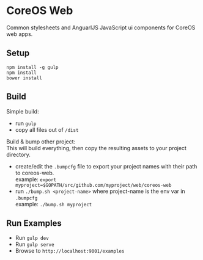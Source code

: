 # CoreOS Web

Common stylesheets and AnguarlJS JavaScript ui components for CoreOS web apps.

## Setup

```
npm install -g gulp
npm install
bower install
```

## Build

Simple build:
- run `gulp`
- copy all files out of `/dist`

Build & bump other project:  
This will build everything, then copy the resulting assets to your project directory.  

- create/edit the `.bumpcfg` file to export your project names with their path to coreos-web.  
  example: `export myproject=$GOPATH/src/github.com/myproject/web/coreos-web`
- run `./bump.sh <project-name>` where project-name is the env var in `.bumpcfg`  
  example: `./bump.sh myproject`


## Run Examples
- Run `gulp dev`
- Run `gulp serve`
- Browse to `http://localhost:9001/examples`
